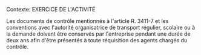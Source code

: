 Contexte: EXERCICE DE L'ACTIVITÉ

Les documents de contrôle mentionnés à l'article R. 3411-7 et les conventions avec l'autorité organisatrice de transport régulier, scolaire ou à la demande doivent être conservés par l'entreprise pendant une durée de deux ans afin d'être présentés à toute réquisition des agents chargés du contrôle.